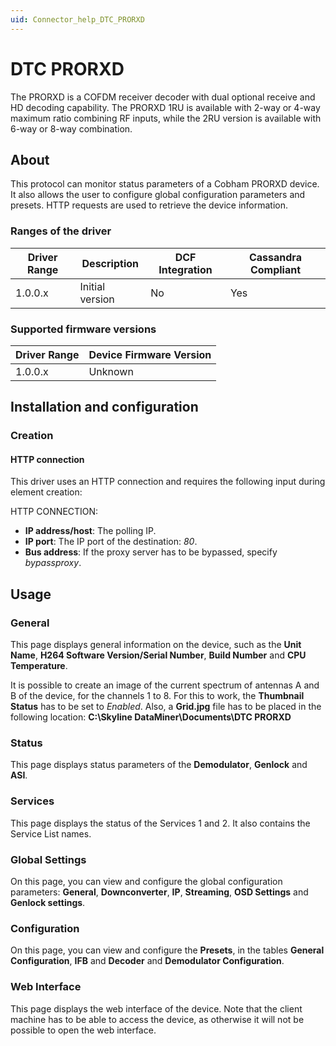 ```yaml
---
uid: Connector_help_DTC_PRORXD
---
```


# DTC PRORXD

The PRORXD is a COFDM receiver decoder with dual optional receive and HD decoding capability. The PRORXD 1RU is available with 2-way or 4-way maximum ratio combining RF inputs, while the 2RU version is available with 6-way or 8-way combination.

## About

This protocol can monitor status parameters of a Cobham PRORXD device. It also allows the user to configure global configuration parameters and presets.
HTTP requests are used to retrieve the device information.

### Ranges of the driver

| **Driver Range** | **Description** | **DCF Integration** | **Cassandra Compliant** |
|------------------|-----------------|---------------------|-------------------------|
| 1.0.0.x          | Initial version | No                  | Yes                     |

### Supported firmware versions

| **Driver Range** | **Device Firmware Version** |
|------------------|-----------------------------|
| 1.0.0.x          | Unknown                     |

## Installation and configuration

### Creation

#### HTTP connection

This driver uses an HTTP connection and requires the following input during element creation:

HTTP CONNECTION:

- **IP address/host**: The polling IP.
- **IP port**: The IP port of the destination: *80*.
- **Bus address**: If the proxy server has to be bypassed, specify *bypassproxy*.

## Usage

### General

This page displays general information on the device, such as the **Unit Name**, **H264 Software Version/Serial Number**, **Build Number** and **CPU Temperature**.

It is possible to create an image of the current spectrum of antennas A and B of the device, for the channels 1 to 8. For this to work, the **Thumbnail Status** has to be set to *Enabled*. Also, a **Grid.jpg** file has to be placed in the following location: **C:\Skyline DataMiner\Documents\DTC PRORXD**

### Status

This page displays status parameters of the **Demodulator**, **Genlock** and **ASI**.

### Services

This page displays the status of the Services 1 and 2. It also contains the Service List names.

### Global Settings

On this page, you can view and configure the global configuration parameters: **General**, **Downconverter**, **IP**, **Streaming**, **OSD Settings** and **Genlock settings**.

### Configuration

On this page, you can view and configure the **Presets**, in the tables **General Configuration**, **IFB** and **Decoder** and **Demodulator Configuration**.

### Web Interface

This page displays the web interface of the device. Note that the client machine has to be able to access the device, as otherwise it will not be possible to open the web interface.
